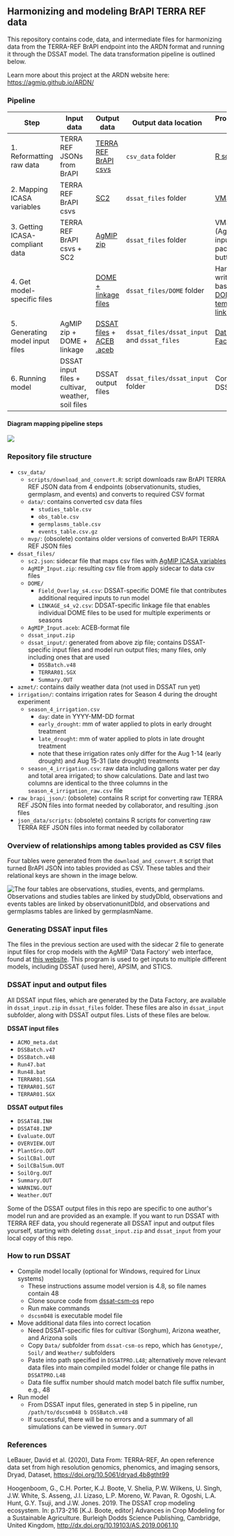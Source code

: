 ## Harmonizing and modeling BrAPI TERRA REF data

This repository contains code, data, and intermediate files for harmonizing data from the TERRA-REF BrAPI endpoint into the ARDN format and running it through the DSSAT model. The data transformation pipeline is outlined below. 

Learn more about this project at the ARDN website here: https://agmip.github.io/ARDN/

### Pipeline

| **Step**                        | **Input data**                                    | **Output data**                                                                                                                                                                                                 | **Output data location**                    | **Processing tool**                                                                                                                                                                                         |
|---------------------------------|---------------------------------------------------|-----------------------------------------------------------------------------------------------------------------------------------------------------------------------------------------------------------------|---------------------------------------------|-------------------------------------------------------------------------------------------------------------------------------------------------------------------------------------------------------------|
| 1. Reformatting raw data        | TERRA REF JSONs from BrAPI                        | [TERRA REF BrAPI csvs](https://github.com/cct-datascience/ardn-terra-ref/tree/master/csv_data/data)                                                                                                             | `csv_data` folder                           | [R script](https://github.com/cct-datascience/ardn-terra-ref/blob/master/csv_data/scripts/download_and_convert.R)                                                                                           |
| 2. Mapping ICASA variables      | TERRA REF BrAPI csvs                              | [SC2](https://github.com/cct-datascience/ardn-terra-ref/tree/master/dssat_files/sc2.json)                                                                                                                       | `dssat_files` folder                        | [VMapper](https://vmapper.herokuapp.com/tools/vmapper#)                                                                                                                                                     |
| 3. Getting ICASA-compliant data | TERRA REF BrAPI csvs + SC2                        | [AgMIP zip](https://github.com/cct-datascience/ardn-terra-ref/tree/master/dssat_files/AgMIP_Input.zip)                                                                                                          | `dssat_files` folder                        | VMapper (AgMIP input package button)                                                                                                                                                                        |
| 4. Get model-specific files     |                                                   | [DOME + linkage files](https://github.com/cct-datascience/ardn-terra-ref/tree/master/dssat_files/DOME)                                                                                                          | `dssat_files/DOME`  folder                  | Hand-written based on [DOME template](https://github.com/agmip/json-translation-samples/blob/master/Maize_Machakos/raw/Field_Overlay-Machakos-MAZ.xlsx) & [linkage info](https://agmip.github.io/DOME.html) |
| 5. Generating model input files | AgMIP zip + DOME + linkage                        | [DSSAT files](https://github.com/cct-datascience/ardn-terra-ref/tree/master/dssat_files/dssat_input) + [ACEB .aceb](https://github.com/cct-datascience/ardn-terra-ref/tree/master/dssat_files/AgMIP_Input.aceb) | `dssat_files/dssat_input` and `dssat_files` | [Data Factory](http://vmapper-test.herokuapp.com/tools/data_factory#)                                                                                                                                       |
| 6. Running model                | DSSAT input files + cultivar, weather, soil files | DSSAT output files                                                                                                                                                                                              | `dssat_files/dssat_input` folder            | Compiled DSSAT                                                                                                                                                                                              |

#### Diagram mapping pipeline steps

![](README_images/ARDN_workflows.jpg)

### Repository file structure

- `csv_data/`
  - `scripts/download_and_convert.R`: script downloads raw BrAPI TERRA REF JSON data from 4 endpoints (observationunits, studies, germplasm, and events) and converts to required CSV format
  - `data/`: contains converted csv data files
    - `studies_table.csv`
    - `obs_table.csv`
    - `germplasms_table.csv`
    - `events_table.csv.gz`
  - `mvp/`: (obsolete) contains older versions of converted BrAPI TERRA REF JSON files
- `dssat_files/`
  - `sc2.json`: sidecar file that maps csv files with [AgMIP ICASA variables](https://docs.google.com/spreadsheets/u/0/d/1MYx1ukUsCAM1pcixbVQSu49NU-LfXg-Dtt-ncLBzGAM/pub?output=html)
  - `AgMIP_Input.zip`: resulting csv file from apply sidecar to data csv files
  - `DOME/`
    - `Field_Overlay_s4.csv`: DSSAT-specific DOME file that contributes additional required inputs to run model
    - `LINKAGE_s4_v2.csv`: DDSAT-specific linkage file that enables individual DOME files to be used for multiple experiments or seasons
  - `AgMIP_Input.aceb`: ACEB-format file
  - `dssat_input.zip`
  - `dssat_input/`: generated from above zip file; contains DSSAT-specific input files and model run output files; many files, only including ones that are used
    - `DSSBatch.v48`
    - `TERRAR01.SGX`
    - `Summary.OUT`
- `azmet/`: contains daily weather data (not used in DSSAT run yet)
- `irrigation/`: contains irrigation rates for Season 4 during the drought experiment
  - `season_4_irrigation.csv`
    - `day`: date in YYYY-MM-DD format
    - `early_drought`: mm of water applied to plots in early drought treatment
    - `late_drought`: mm of water applied to plots in late drought treatment
    - note that these irrigation rates only differ for the Aug 1-14 (early drought) and Aug 15-31 (late drought) treatments
  - `season_4_irrigation.csv`: raw data including gallons water per day and total area irrigated; to show calculations. Date and last two columns are identical to the three columns in the `season_4_irrigation_raw.csv` file  
- `raw_brapi_json/`: (obsolete) contains R script for converting raw TERRA REF JSON files into format needed by collaborator, and resulting .json files
- `json_data/scripts`: (obsolete) contains R scripts for converting raw TERRA REF JSON files into format needed by collaborator

### Overview of relationships among tables provided as CSV files

Four tables were generated from the `download_and_convert.R` script that turned BrAPI JSON into tables provided as CSV. These tables and their relational keys are shown in the image below. 

![The four tables are observations, studies, events, and germplams. Observations and studies tables are linked by studyDbId, observations and events tables are linked by observationunitDbId, and observations and germplasms tables are linked by germplasmName.](README_images/ARDN_tables_relational_diagram.jpg)

### Generating DSSAT input files

The files in the previous section are used with the sidecar 2 file to generate input files for crop models with the AgMIP 'Data Factory' web interface, found at [this website](https://data.agmip.org/ardn/tools/data_factory). This program is used to get inputs to multiple different models, including DSSAT (used here), APSIM, and STICS. 

### DSSAT input and output files

All DSSAT input files, which are generated by the Data Factory, are available in `dssat_input.zip` in `dssat_files` folder. These files are also in `dssat_input` subfolder, along with DSSAT output files. Lists of these files are below. 

**DSSAT input files**

- `ACMO_meta.dat`
- `DSSBatch.v47`
- `DSSBatch.v48`
- `Run47.bat`
- `Run48.bat`
- `TERRAR01.SGA`
- `TERRAR01.SGT`
- `TERRAR01.SGX`

**DSSAT output files**

- `DSSAT48.INH`
- `DSSAT48.INP`
- `Evaluate.OUT`
- `OVERVIEW.OUT`
- `PlantGro.OUT`
- `SoilCBal.OUT`
- `SoilCBalSum.OUT`
- `SoilOrg.OUT`
- `Summary.OUT`
- `WARNING.OUT`
- `Weather.OUT`

Some of the DSSAT output files in this repo are specific to one author's model run and are provided as an example. If you want to run DSSAT with TERRA REF data, you should regenerate all DSSAT input and output files yourself, starting with deleting `dssat_input.zip` and `dssat_input` from your local copy of this repo. 

### How to run DSSAT

- Compile model locally (optional for Windows, required for Linux systems)
  - These instructions assume model version is 4.8, so file names contain 48
  - Clone source code from [dssat-csm-os](https://github.com/DSSAT/dssat-csm-os) repo
  - Run make commands
  - `dscsm048` is executable model file
- Move additional data files into correct location
  - Need DSSAT-specific files for cultivar (Sorghum), Arizona weather, and Arizona soils
  - Copy `Data/` subfolder from `dssat-csm-os` repo, which has `Genotype/`, `Soil/` and `Weather/` subfolders
  - Paste into path specified in `DSSATPRO.L48`; alternatively move relevant data files into main compiled model folder or change file paths in `DSSATPRO.L48`
  - Data file suffix number should match model batch file suffix number, e.g., 48
- Run model
  - From DSSAT input files, generated in step 5 in pipeline, run `/path/to/dscsm048 b DSSBatch.v48`
  - If successful, there will be no errors and a summary of all simulations can be viewed in `Summary.OUT`

### References

LeBauer, David et al. (2020), Data From: TERRA-REF, An open reference data set from high resolution genomics, phenomics, and imaging sensors, Dryad, Dataset, https://doi.org/10.5061/dryad.4b8gtht99

Hoogenboom, G., C.H. Porter, K.J. Boote, V. Shelia, P.W. Wilkens, U. Singh, J.W. White, S. Asseng, J.I. Lizaso, L.P. Moreno, W. Pavan, R. Ogoshi, L.A. Hunt, G.Y. Tsuji, and J.W. Jones. 2019. The DSSAT crop modeling ecosystem. In: p.173-216 [K.J. Boote, editor] Advances in Crop Modeling for a Sustainable Agriculture. Burleigh Dodds Science Publishing, Cambridge, United Kingdom, http://dx.doi.org/10.19103/AS.2019.0061.10
